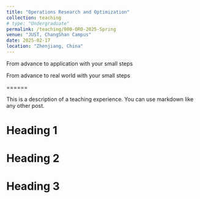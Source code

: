 ```yaml
---
title: "Operations Research and Optimization"
collection: teaching
# type: "Undergraduate"
permalink: /teaching/000-ORO-2025-Spring     
venue: "JUST, ChangShan Campus"    
date: 2025-02-17
location: "Zhenjiang, China"
---
```

 
From advance to application with your small steps  



From advance to real world with your small steps    

======      

This is a description of a teaching experience. You can use markdown like any other post.

Heading 1
======

Heading 2
======

Heading 3
======
 
  

 
